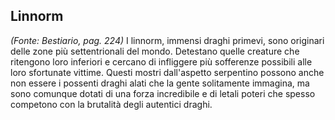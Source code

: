 ## **Linnorm**

*(Fonte: Bestiario, pag. 224)* I linnorm, immensi draghi primevi, sono originari delle zone più settentrionali del mondo. Detestano quelle creature che ritengono loro inferiori e cercano di infliggere più sofferenze possibili alle loro sfortunate vittime. Questi mostri dall'aspetto serpentino possono anche non essere i possenti draghi alati che la gente solitamente immagina, ma sono comunque dotati di una forza incredibile e di letali poteri che spesso competono con la brutalità degli autentici draghi.
